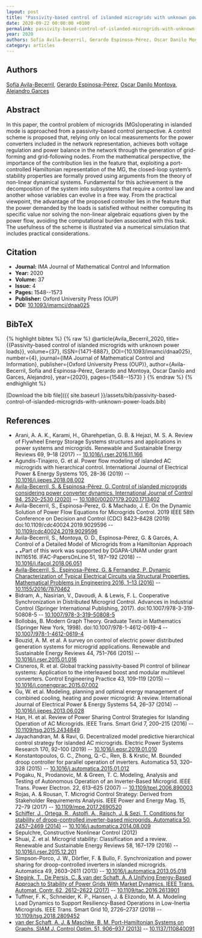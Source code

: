 ```yaml
---
layout: post
title: "Passivity-based control of islanded microgrids with unknown power loads"
date: 2020-09-22 00:00:00 +0100
permalink: passivity-based-control-of-islanded-microgrids-with-unknown-power-loads
year: 2020
authors: Sofía Avila-Becerril, Gerardo Espinosa-Pérez, Oscar Danilo Montoya, Alejandro Garces
category: articles
---
```

 
## Authors
[Sofía Avila-Becerril](authors/sofia-avila-becerril), [Gerardo Espinosa-Pérez](authors/gerardo-espinosa-perez), [Oscar Danilo Montoya](authors/oscar-danilo-montoya), [Alejandro Garces](authors/alejandro-garces-ruiz)
 
## Abstract
 In this paper, the control problem of microgrids (MGs)operating in islanded mode is approached from a passivity-based control perspective. A control scheme is proposed that, relying only on local measurements for the power converters included in the network representation, achieves both voltage regulation and power balance in the network through the generation of grid-forming and grid-following nodes. From the mathematical perspective, the importance of the contribution lies in the feature that, exploiting a port-controlled Hamiltonian representation of the MG, the closed-loop system’s stability properties are formally proved using arguments from the theory of non-linear dynamical systems. Fundamental for this achievement is the decomposition of the system into subsystems that require a control law and another whose variables can evolve in a free way. From the practical viewpoint, the advantage of the proposed controller lies in the feature that the power demanded by the loads is satisfied without neither computing its specific value nor solving the non-linear algebraic equations given by the power flow, avoiding the computational burden associated with this task. The usefulness of the scheme is illustrated via a numerical simulation that includes practical considerations.
 
## Citation
- **Journal:** IMA Journal of Mathematical Control and Information
- **Year:** 2020
- **Volume:** 37
- **Issue:** 4
- **Pages:** 1548--1573
- **Publisher:** Oxford University Press (OUP)
- **DOI:** [10.1093/imamci/dnaa025](https://doi.org/10.1093/imamci/dnaa025)
 
## BibTeX
{% highlight bibtex %}
{% raw %}
@article{Avila_Becerril_2020,
  title={{Passivity-based control of islanded microgrids with unknown power loads}},
  volume={37},
  ISSN={1471-6887},
  DOI={10.1093/imamci/dnaa025},
  number={4},
  journal={IMA Journal of Mathematical Control and Information},
  publisher={Oxford University Press (OUP)},
  author={Avila-Becerril, Sofía and Espinosa-Pérez, Gerardo and Montoya, Oscar Danilo and Garces, Alejandro},
  year={2020},
  pages={1548--1573}
}
{% endraw %}
{% endhighlight %}
 
[Download the bib file]({{ site.baseurl }}/assets/bib/passivity-based-control-of-islanded-microgrids-with-unknown-power-loads.bib)
 
## References
- Arani, A. A. K., Karami, H., Gharehpetian, G. B. & Hejazi, M. S. A. Review of Flywheel Energy Storage Systems structures and applications in power systems and microgrids. Renewable and Sustainable Energy Reviews 69, 9–18 (2017) -- [10.1016/j.rser.2016.11.166](https://doi.org/10.1016/j.rser.2016.11.166)
- Agundis-Tinajero, G. et al. Power flow modeling of islanded AC microgrids with hierarchical control. International Journal of Electrical Power &amp; Energy Systems 105, 28–36 (2019) -- [10.1016/j.ijepes.2018.08.002](https://doi.org/10.1016/j.ijepes.2018.08.002)
- [Avila-Becerril, S. & Espinosa-Pérez, G. Control of islanded microgrids considering power converter dynamics. International Journal of Control 94, 2520–2530 (2020)](control-of-islanded-microgrids-considering-power-converter-dynamics) -- [10.1080/00207179.2020.1713402](https://doi.org/10.1080/00207179.2020.1713402)
- Avila-Becerril, S., Espinosa-Perez, G. & Machado, J. E. On the Dynamic Solution of Power Flow Equations for Microgrids Control. 2019 IEEE 58th Conference on Decision and Control (CDC) 8423–8428 (2019) doi:10.1109/cdc40024.2019.9029596 -- [10.1109/cdc40024.2019.9029596](https://doi.org/10.1109/cdc40024.2019.9029596)
- Avila-Becerril, S., Montoya, O. D., Espinosa-Pérez, G. & Garcés, A. Control of a Detailed Model of Microgrids from a Hamiltonian Approach ⁎ ⁎Part of this work was supported by DGAPA-UNAM under grant IN116516. IFAC-PapersOnLine 51, 187–192 (2018) -- [10.1016/j.ifacol.2018.06.051](https://doi.org/10.1016/j.ifacol.2018.06.051)
- [Avila-Becerril, S., Espinosa-Pérez, G. & Fernandez, P. Dynamic Characterization of Typical Electrical Circuits via Structural Properties. Mathematical Problems in Engineering 2016, 1–13 (2016)](dynamic-characterization-of-typical-electrical-circuits-via-structural-properties) -- [10.1155/2016/7870462](https://doi.org/10.1155/2016/7870462)
- Bidram, A., Nasirian, V., Davoudi, A. & Lewis, F. L. Cooperative Synchronization in Distributed Microgrid Control. Advances in Industrial Control (Springer International Publishing, 2017). doi:10.1007/978-3-319-50808-5 -- [10.1007/978-3-319-50808-5](https://doi.org/10.1007/978-3-319-50808-5)
- Bollobás, B. Modern Graph Theory. Graduate Texts in Mathematics (Springer New York, 1998). doi:10.1007/978-1-4612-0619-4 -- [10.1007/978-1-4612-0619-4](https://doi.org/10.1007/978-1-4612-0619-4)
- Bouzid, A. M. et al. A survey on control of electric power distributed generation systems for microgrid applications. Renewable and Sustainable Energy Reviews 44, 751–766 (2015) -- [10.1016/j.rser.2015.01.016](https://doi.org/10.1016/j.rser.2015.01.016)
- Cisneros, R. et al. Global tracking passivity-based PI control of bilinear systems: Application to the interleaved boost and modular multilevel converters. Control Engineering Practice 43, 109–119 (2015) -- [10.1016/j.conengprac.2015.07.002](https://doi.org/10.1016/j.conengprac.2015.07.002)
- Gu, W. et al. Modeling, planning and optimal energy management of combined cooling, heating and power microgrid: A review. International Journal of Electrical Power &amp; Energy Systems 54, 26–37 (2014) -- [10.1016/j.ijepes.2013.06.028](https://doi.org/10.1016/j.ijepes.2013.06.028)
- Han, H. et al. Review of Power Sharing Control Strategies for Islanding Operation of AC Microgrids. IEEE Trans. Smart Grid 7, 200–215 (2016) -- [10.1109/tsg.2015.2434849](https://doi.org/10.1109/tsg.2015.2434849)
- Jayachandran, M. & Ravi, G. Decentralized model predictive hierarchical control strategy for islanded AC microgrids. Electric Power Systems Research 170, 92–100 (2019) -- [10.1016/j.epsr.2019.01.010](https://doi.org/10.1016/j.epsr.2019.01.010)
- Konstantopoulos, G. C., Zhong, Q.-C., Ren, B. & Krstic, M. Bounded droop controller for parallel operation of inverters. Automatica 53, 320–328 (2015) -- [10.1016/j.automatica.2015.01.012](https://doi.org/10.1016/j.automatica.2015.01.012)
- Pogaku, N., Prodanovic, M. & Green, T. C. Modeling, Analysis and Testing of Autonomous Operation of an Inverter-Based Microgrid. IEEE Trans. Power Electron. 22, 613–625 (2007) -- [10.1109/tpel.2006.890003](https://doi.org/10.1109/tpel.2006.890003)
- Rojas, A. & Rousan, T. Microgrid Control Strategy: Derived from Stakeholder Requirements Analysis. IEEE Power and Energy Mag. 15, 72–79 (2017) -- [10.1109/mpe.2017.2690520](https://doi.org/10.1109/mpe.2017.2690520)
- [Schiffer, J., Ortega, R., Astolfi, A., Raisch, J. & Sezi, T. Conditions for stability of droop-controlled inverter-based microgrids. Automatica 50, 2457–2469 (2014)](conditions-for-stability-of-droop-controlled-inverter-based-microgrids) -- [10.1016/j.automatica.2014.08.009](https://doi.org/10.1016/j.automatica.2014.08.009)
- Sepulchre, Constructive Nonlinear Control (2012)
- Shuai, Z. et al. Microgrid stability: Classification and a review. Renewable and Sustainable Energy Reviews 58, 167–179 (2016) -- [10.1016/j.rser.2015.12.201](https://doi.org/10.1016/j.rser.2015.12.201)
- Simpson-Porco, J. W., Dörfler, F. & Bullo, F. Synchronization and power sharing for droop-controlled inverters in islanded microgrids. Automatica 49, 2603–2611 (2013) -- [10.1016/j.automatica.2013.05.018](https://doi.org/10.1016/j.automatica.2013.05.018)
- [Stegink, T., De Persis, C. & van der Schaft, A. A Unifying Energy-Based Approach to Stability of Power Grids With Market Dynamics. IEEE Trans. Automat. Contr. 62, 2612–2622 (2017)](a-unifying-energy-based-approach-to-stability-of-power-grids-with-market-dynamics) -- [10.1109/tac.2016.2613901](https://doi.org/10.1109/tac.2016.2613901)
- Tuffner, F. K., Schneider, K. P., Hansen, J. & Elizondo, M. A. Modeling Load Dynamics to Support Resiliency-Based Operations in Low-Inertia Microgrids. IEEE Trans. Smart Grid 10, 2726–2737 (2019) -- [10.1109/tsg.2018.2809452](https://doi.org/10.1109/tsg.2018.2809452)
- [van der Schaft, A. J. & Maschke, B. M. Port-Hamiltonian Systems on Graphs. SIAM J. Control Optim. 51, 906–937 (2013)](port-hamiltonian-systems-on-graphs) -- [10.1137/110840091](https://doi.org/10.1137/110840091)

